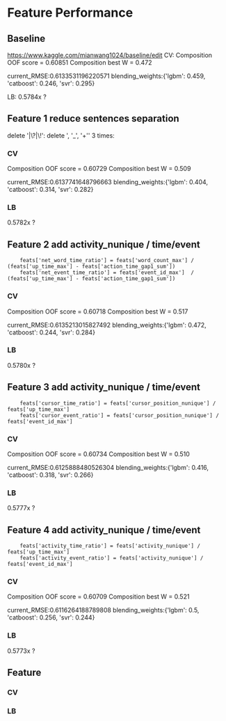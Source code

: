 # Feature Performance
## Baseline
https://www.kaggle.com/mianwang1024/baseline/edit
CV:
Composition OOF score = 0.60851
Composition best W = 0.472

current_RMSE:0.6133531196220571
blending_weights:{'lgbm': 0.459, 'catboost': 0.246, 'svr': 0.295}

LB:
0.5784x ?

## Feature 1 reduce sentences separation
delete '|\\?|\\!':
delete ', '_', '+'' 3 times:
### CV
Composition OOF score = 0.60729
Composition best W = 0.509

current_RMSE:0.6137741648796663
blending_weights:{'lgbm': 0.404, 'catboost': 0.314, 'svr': 0.282}
### LB
0.5782x ?

## Feature 2 add activity_nunique / time/event
        feats['net_word_time_ratio'] = feats['word_count_max'] / (feats['up_time_max'] - feats['action_time_gap1_sum'])
        feats['net_event_time_ratio'] = feats['event_id_max']  / (feats['up_time_max'] - feats['action_time_gap1_sum'])
### CV
Composition OOF score = 0.60718
Composition best W = 0.517

current_RMSE:0.6135213015827492
blending_weights:{'lgbm': 0.472, 'catboost': 0.244, 'svr': 0.284}
### LB
0.5780x ?

## Feature 3 add activity_nunique / time/event
        feats['cursor_time_ratio'] = feats['cursor_position_nunique'] / feats['up_time_max']
        feats['cursor_event_ratio'] = feats['cursor_position_nunique'] / feats['event_id_max']
### CV
Composition OOF score = 0.60734
Composition best W = 0.510

current_RMSE:0.6125888480526304
blending_weights:{'lgbm': 0.416, 'catboost': 0.318, 'svr': 0.266}
### LB
0.5777x ?

## Feature 4 add activity_nunique / time/event
        feats['activity_time_ratio'] = feats['activity_nunique'] / feats['up_time_max']
        feats['activity_event_ratio'] = feats['activity_nunique'] / feats['event_id_max'] 
### CV
Composition OOF score = 0.60709
Composition best W = 0.521

current_RMSE:0.6116264188789808
blending_weights:{'lgbm': 0.5, 'catboost': 0.256, 'svr': 0.244}
### LB
0.5773x ?

## Feature

### CV

### LB
